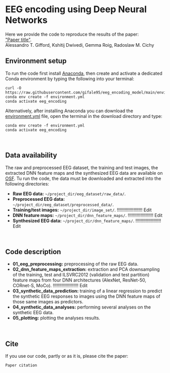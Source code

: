 # EEG encoding using Deep Neural Networks
Here we provide the code to reproduce the results of the paper:</br>
["Paper title"][paper_link].</br>
Alessandro T. Gifford, Kshitij Dwivedi, Gemma Roig, Radoslaw M. Cichy
</br>


## Environment setup
To run the code first install [Anaconda][conda], then create and activate a dedicated Conda environment by typing the following into your terminal:
```shell
curl -O https://raw.githubusercontent.com/gifale95/eeg_encoding_model/main/environment.yml
conda env create -f environment.yml
conda activate eeg_encoding
```
Alternatively, after installing Anaconda you can download the [environment.yml][env_file] file, open the terminal in the download directory and type:
```shell
conda env create -f environment.yml
conda activate eeg_encoding
```
</br>

## Data availability
The raw and preprocessed EEG dataset, the training and test images, the extracted DNN feature maps and the synthesized EEG data are available on [OSF][osf]. Tu run the code, the data must be downloaded and extracted into the following directories:

* **Raw EEG data:** `~/project_dir/eeg_dataset/raw_data/`.
* **Preprocessed EEG data:** `~/project_dir/eeg_dataset/preprocessed_data/`.
* **Training/test images:** `~/project_dir/image_set/`. !!!!!!!!!!!!!!!!!!!! Edit
* **DNN feature maps:** `~/project_dir/dnn_feature_maps/`. !!!!!!!!!!!!!!!!!!!! Edit
* **Synthesized EEG data:** `~/project_dir/dnn_feature_maps/`. !!!!!!!!!!!!!!!!!!!! Edit
</br>


## Code description
* **01_eeg_preprocessing:** preprocessing of the raw EEG data.
* **02_dnn_feature_maps_extraction:** extraction and PCA downsampling of the training, test and ILSVRC2012 (validation and test partition) feature maps from four DNN architectures (AlexNet, ResNet-50, CORnet-S, MoCo). !!!!!!!!!!!!!!!!!!!! Edit
* **03_synthetic_data_prediction:** training of a linear regression to predict the synthetic EEG responses to images using the DNN feature maps of those same images as predictors.
* **04_synthetic_data_analyses:** performing several analyses on the synthetic EEG data.
* **05_plotting:** plotting the analyses results.
</br>


## Cite
If you use our code, partly or as it is, please cite the paper:

```
Paper citation
```

[paper_link]: !!!!!!!!!!!!!!!!!!!!!!!!!!!!!!!!!!!!!!!!!!!!!!!!!!!!!!!!!!!!!!!!!!!!!
[conda]: https://www.anaconda.com/
[env_file]: https://github.com/gifale95/eeg_encoding_model/blob/main/environment.yml
[osf]: https://osf.io/3jk45/s